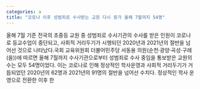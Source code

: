 ```yaml
---
categories: a
title: "코로나 이후 성범죄로 수사받는 교원 다시 증가 올해 7월까지 54명"
---
```

올해 7월 기준 전국의 초중등 교원 중 성범죄로 수사기관의 수사를 받은 인원이 코로나로 등교수업이 중단되고, 사회적 거리두기가 시행되던 2020년과 2021년의 절반을 넘어선 것으로 나타났다.국회 교육위원회 더불어민주당 서동용 의원(순천·광양·곡성·구례(을))에 따르면 올해 7월까지 수사기관으로부터 성범죄로 수사 중임을 통보받은 교원의 수는 모두 54명이었다. 이는 코로나로 인해 정상적인 학사운영과 사회적 거리두기가 거듭되었던 2020년의 62명과 2021년의 91명의 절반을 넘어선 수치다. 정상적인 학사 운영으로 전환한 이후 한